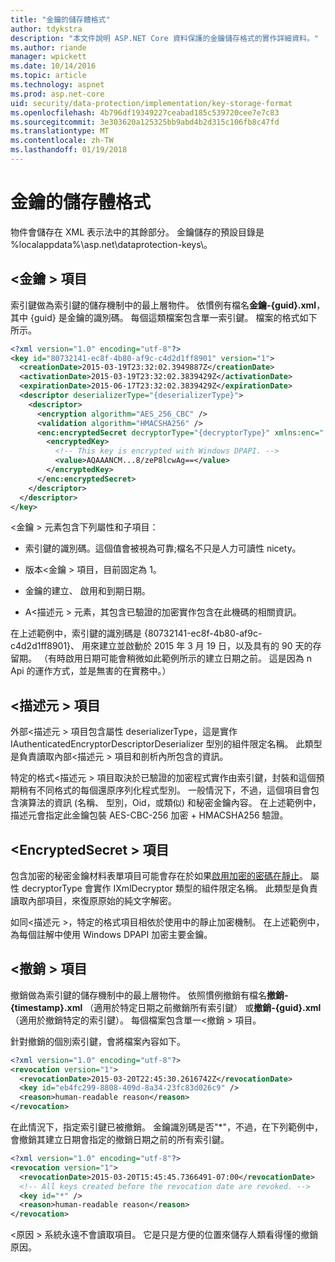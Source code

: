 ```yaml
---
title: "金鑰的儲存體格式"
author: tdykstra
description: "本文件說明 ASP.NET Core 資料保護的金鑰儲存格式的實作詳細資料。"
ms.author: riande
manager: wpickett
ms.date: 10/14/2016
ms.topic: article
ms.technology: aspnet
ms.prod: asp.net-core
uid: security/data-protection/implementation/key-storage-format
ms.openlocfilehash: 4b796df19349227ceabad185c539720cee7e7c83
ms.sourcegitcommit: 3e303620a125325bb9abd4b2d315c106fb8c47fd
ms.translationtype: MT
ms.contentlocale: zh-TW
ms.lasthandoff: 01/19/2018
---
```

# <a name="key-storage-format"></a>金鑰的儲存體格式

<a name="data-protection-implementation-key-storage-format"></a>

物件會儲存在 XML 表示法中的其餘部分。 金鑰儲存的預設目錄是 %localappdata%\asp.net\dataprotection-keys\。

## <a name="the-key-element"></a>\<金鑰 > 項目

索引鍵做為索引鍵的儲存機制中的最上層物件。 依慣例有檔名**金鑰-{guid}.xml**，其中 {guid} 是金鑰的識別碼。 每個這類檔案包含單一索引鍵。 檔案的格式如下所示。

```xml
<?xml version="1.0" encoding="utf-8"?>
<key id="80732141-ec8f-4b80-af9c-c4d2d1ff8901" version="1">
  <creationDate>2015-03-19T23:32:02.3949887Z</creationDate>
  <activationDate>2015-03-19T23:32:02.3839429Z</activationDate>
  <expirationDate>2015-06-17T23:32:02.3839429Z</expirationDate>
  <descriptor deserializerType="{deserializerType}">
    <descriptor>
      <encryption algorithm="AES_256_CBC" />
      <validation algorithm="HMACSHA256" />
      <enc:encryptedSecret decryptorType="{decryptorType}" xmlns:enc="...">
        <encryptedKey>
          <!-- This key is encrypted with Windows DPAPI. -->
          <value>AQAAANCM...8/zeP8lcwAg==</value>
        </encryptedKey>
      </enc:encryptedSecret>
    </descriptor>
  </descriptor>
</key>
```

\<金鑰 > 元素包含下列屬性和子項目：

* 索引鍵的識別碼。這個值會被視為可靠;檔名不只是人力可讀性 nicety。

* 版本\<金鑰 > 項目，目前固定為 1。

* 金鑰的建立、 啟用和到期日期。

* A\<描述元 > 元素，其包含已驗證的加密實作包含在此機碼的相關資訊。

在上述範例中，索引鍵的識別碼是 {80732141-ec8f-4b80-af9c-c4d2d1ff8901}、 用來建立並啟動於 2015 年 3 月 19 日，以及具有的 90 天的存留期。 （有時啟用日期可能會稍微如此範例所示的建立日期之前。 這是因為 n Api 的運作方式，並是無害的在實務中。）

## <a name="the-descriptor-element"></a>\<描述元 > 項目

外部\<描述元 > 項目包含屬性 deserializerType，這是實作 IAuthenticatedEncryptorDescriptorDeserializer 型別的組件限定名稱。 此類型是負責讀取內部\<描述元 > 項目和剖析內所包含的資訊。

特定的格式\<描述元 > 項目取決於已驗證的加密程式實作由索引鍵，封裝和這個預期稍有不同格式的每個還原序列化程式型別。 一般情況下，不過，這個項目會包含演算法的資訊 (名稱、 型別，Oid，或類似) 和秘密金鑰內容。 在上述範例中，描述元會指定此金鑰包裝 AES-CBC-256 加密 + HMACSHA256 驗證。

## <a name="the-encryptedsecret-element"></a>\<EncryptedSecret > 項目

<encryptedSecret>包含加密的秘密金鑰材料表單項目可能會存在於如果[啟用加密的密碼在靜止](key-encryption-at-rest.md#data-protection-implementation-key-encryption-at-rest)。 屬性 decryptorType 會實作 IXmlDecryptor 類型的組件限定名稱。 此類型是負責讀取內部<encryptedKey>項目，來復原原始的純文字解密。

如同\<描述元 >，特定的格式<encryptedSecret>項目相依於使用中的靜止加密機制。 在上述範例中，為每個註解中使用 Windows DPAPI 加密主要金鑰。

## <a name="the-revocation-element"></a>\<撤銷 > 項目

撤銷做為索引鍵的儲存機制中的最上層物件。 依照慣例撤銷有檔名**撤銷-{timestamp}.xml** （適用於特定日期之前撤銷所有索引鍵） 或**撤銷-{guid}.xml** （適用於撤銷特定的索引鍵）。 每個檔案包含單一\<撤銷 > 項目。

針對撤銷的個別索引鍵，會將檔案內容如下。

```xml
<?xml version="1.0" encoding="utf-8"?>
<revocation version="1">
  <revocationDate>2015-03-20T22:45:30.2616742Z</revocationDate>
  <key id="eb4fc299-8808-409d-8a34-23fc83d026c9" />
  <reason>human-readable reason</reason>
</revocation>
```

在此情況下，指定索引鍵已被撤銷。 金鑰識別碼是否"*"，不過，在下列範例中，會撤銷其建立日期會指定的撤銷日期之前的所有索引鍵。

```xml
<?xml version="1.0" encoding="utf-8"?>
<revocation version="1">
  <revocationDate>2015-03-20T15:45:45.7366491-07:00</revocationDate>
  <!-- All keys created before the revocation date are revoked. -->
  <key id="*" />
  <reason>human-readable reason</reason>
</revocation>
```

\<原因 > 系統永遠不會讀取項目。 它是只是方便的位置來儲存人類看得懂的撤銷原因。
